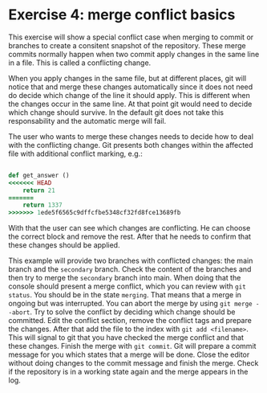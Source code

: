 # Exercise 4: merge conflict basics
This exercise will show a special conflict case when merging to commit or branches to create a
consitent snapshot of the repository. These merge commits normally happen when two commit apply
changes in the same line in a file. This is called a conflicting change.

When you apply changes in the same file, but at different places, git will notice that and merge
these changes automatically since it does not need do decide which change of the line it should
apply. This is different when the changes occur in the same line. At that point git would need to
decide which change should survive. In the default git does not take this responsability and the
automatic merge will fail.

The user who wants to merge these changes needs to decide how to deal with the conflicting change.
Git presents both changes within the affected file with additional conflict marking, e.g.:
```ruby

def get_answer ()
<<<<<<< HEAD
    return 21
=======
    return 1337
>>>>>>> 1ede5f6565c9dffcfbe5348cf32fd8fce13689fb
```
With that the user can see which changes are conflicting. He can choose the correct block and remove the rest.
After that he needs to confirm that these changes should be applied.

This example will provide two branches with conflicted changes: the main branch and the `secondary` branch.
Check the content of the branches and then try to merge the `secondary` branch into main. When doing that
the console should present a merge conflict, which you can review with `git status`. You should be in the 
state `merging`. That means that a merge in ongoing but was interrupted. You can abort the merge by using
`git merge --abort`. Try to solve the conflict by deciding which change should be committed. Edit the 
conflict section, remove the conflict tags and prepare the changes. After that add the file to the index 
with `git add <filename>`. This will signal to git that you have checked the merge conflict and that 
these changes. Finish the merge with `git commit`. Git will prepare a commit message for you which states
that a merge will be done. Close the editor without doing changes to the commit message and finish
the merge. Check if the repository is in a working state again and the merge appears in the log.
